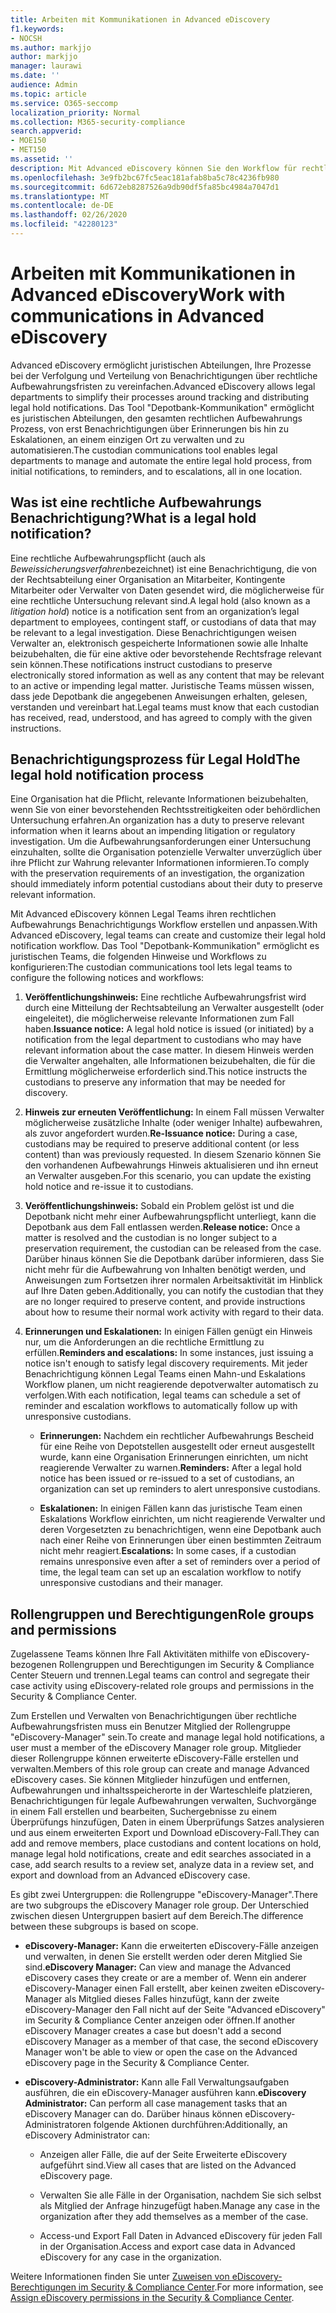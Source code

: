 ```yaml
---
title: Arbeiten mit Kommunikationen in Advanced eDiscovery
f1.keywords:
- NOCSH
ms.author: markjjo
author: markjjo
manager: laurawi
ms.date: ''
audience: Admin
ms.topic: article
ms.service: O365-seccomp
localization_priority: Normal
ms.collection: M365-security-compliance
search.appverid:
- MOE150
- MET150
ms.assetid: ''
description: Mit Advanced eDiscovery können Sie den Workflow für rechtliche Aufbewahrungs Benachrichtigungen einfach verwalten, um Benachrichtigungsverwalter in rechtlichen Ermittlungen zu benachrichtigen.
ms.openlocfilehash: 3e9fb2bc67fc5eac181afab8ba5c78c4236fb980
ms.sourcegitcommit: 6d672eb8287526a9db90df5fa85bc4984a7047d1
ms.translationtype: MT
ms.contentlocale: de-DE
ms.lasthandoff: 02/26/2020
ms.locfileid: "42280123"
---
```

# <a name="work-with-communications-in-advanced-ediscovery"></a><span data-ttu-id="4f0dd-103">Arbeiten mit Kommunikationen in Advanced eDiscovery</span><span class="sxs-lookup"><span data-stu-id="4f0dd-103">Work with communications in Advanced eDiscovery</span></span>

<span data-ttu-id="4f0dd-104">Advanced eDiscovery ermöglicht juristischen Abteilungen, Ihre Prozesse bei der Verfolgung und Verteilung von Benachrichtigungen über rechtliche Aufbewahrungsfristen zu vereinfachen.</span><span class="sxs-lookup"><span data-stu-id="4f0dd-104">Advanced eDiscovery allows legal departments to simplify their processes around tracking and distributing legal hold notifications.</span></span> <span data-ttu-id="4f0dd-105">Das Tool "Depotbank-Kommunikation" ermöglicht es juristischen Abteilungen, den gesamten rechtlichen Aufbewahrungs Prozess, von erst Benachrichtigungen über Erinnerungen bis hin zu Eskalationen, an einem einzigen Ort zu verwalten und zu automatisieren.</span><span class="sxs-lookup"><span data-stu-id="4f0dd-105">The custodian communications tool enables legal departments to manage and automate the entire legal hold process, from initial notifications, to reminders, and to escalations, all in one location.</span></span>

## <a name="what-is-a-legal-hold-notification"></a><span data-ttu-id="4f0dd-106">Was ist eine rechtliche Aufbewahrungs Benachrichtigung?</span><span class="sxs-lookup"><span data-stu-id="4f0dd-106">What is a legal hold notification?</span></span>

<span data-ttu-id="4f0dd-107">Eine rechtliche Aufbewahrungspflicht (auch als *Beweissicherungsverfahren*bezeichnet) ist eine Benachrichtigung, die von der Rechtsabteilung einer Organisation an Mitarbeiter, Kontingente Mitarbeiter oder Verwalter von Daten gesendet wird, die möglicherweise für eine rechtliche Untersuchung relevant sind.</span><span class="sxs-lookup"><span data-stu-id="4f0dd-107">A legal hold (also known as a *litigation hold*) notice is a notification sent from an organization’s legal department to employees, contingent staff, or custodians of data that may be relevant to a legal investigation.</span></span> <span data-ttu-id="4f0dd-108">Diese Benachrichtigungen weisen Verwalter an, elektronisch gespeicherte Informationen sowie alle Inhalte beizubehalten, die für eine aktive oder bevorstehende Rechtsfrage relevant sein können.</span><span class="sxs-lookup"><span data-stu-id="4f0dd-108">These notifications instruct custodians to preserve electronically stored information as well as any content that may be relevant to an active or impending legal matter.</span></span> <span data-ttu-id="4f0dd-109">Juristische Teams müssen wissen, dass jede Depotbank die angegebenen Anweisungen erhalten, gelesen, verstanden und vereinbart hat.</span><span class="sxs-lookup"><span data-stu-id="4f0dd-109">Legal teams must know that each custodian has received, read, understood, and has agreed to comply with the given instructions.</span></span>

## <a name="the-legal-hold-notification-process"></a><span data-ttu-id="4f0dd-110">Benachrichtigungsprozess für Legal Hold</span><span class="sxs-lookup"><span data-stu-id="4f0dd-110">The legal hold notification process</span></span>

<span data-ttu-id="4f0dd-111">Eine Organisation hat die Pflicht, relevante Informationen beizubehalten, wenn Sie von einer bevorstehenden Rechtsstreitigkeiten oder behördlichen Untersuchung erfahren.</span><span class="sxs-lookup"><span data-stu-id="4f0dd-111">An organization has a duty to preserve relevant information when it learns about an impending litigation or regulatory investigation.</span></span> <span data-ttu-id="4f0dd-112">Um die Aufbewahrungsanforderungen einer Untersuchung einzuhalten, sollte die Organisation potenzielle Verwalter unverzüglich über ihre Pflicht zur Wahrung relevanter Informationen informieren.</span><span class="sxs-lookup"><span data-stu-id="4f0dd-112">To comply with the preservation requirements of an investigation, the organization should immediately inform potential custodians about their duty to preserve relevant information.</span></span>

<span data-ttu-id="4f0dd-113">Mit Advanced eDiscovery können Legal Teams ihren rechtlichen Aufbewahrungs Benachrichtigungs Workflow erstellen und anpassen.</span><span class="sxs-lookup"><span data-stu-id="4f0dd-113">With Advanced eDiscovery, legal teams can create and customize their legal hold notification workflow.</span></span> <span data-ttu-id="4f0dd-114">Das Tool "Depotbank-Kommunikation" ermöglicht es juristischen Teams, die folgenden Hinweise und Workflows zu konfigurieren:</span><span class="sxs-lookup"><span data-stu-id="4f0dd-114">The custodian communications tool lets legal teams to configure the following notices and workflows:</span></span>

1. <span data-ttu-id="4f0dd-115">**Veröffentlichungshinweis:** Eine rechtliche Aufbewahrungsfrist wird durch eine Mitteilung der Rechtsabteilung an Verwalter ausgestellt (oder eingeleitet), die möglicherweise relevante Informationen zum Fall haben.</span><span class="sxs-lookup"><span data-stu-id="4f0dd-115">**Issuance notice:** A legal hold notice is issued (or initiated) by a notification from the legal department to custodians who may have relevant information about the case matter.</span></span> <span data-ttu-id="4f0dd-116">In diesem Hinweis werden die Verwalter angehalten, alle Informationen beizubehalten, die für die Ermittlung möglicherweise erforderlich sind.</span><span class="sxs-lookup"><span data-stu-id="4f0dd-116">This notice instructs the custodians to preserve any information that may be needed for discovery.</span></span>

2. <span data-ttu-id="4f0dd-117">**Hinweis zur erneuten Veröffentlichung:** In einem Fall müssen Verwalter möglicherweise zusätzliche Inhalte (oder weniger Inhalte) aufbewahren, als zuvor angefordert wurden.</span><span class="sxs-lookup"><span data-stu-id="4f0dd-117">**Re-Issuance notice:** During a case, custodians may be required to preserve additional content (or less content) than was previously requested.</span></span> <span data-ttu-id="4f0dd-118">In diesem Szenario können Sie den vorhandenen Aufbewahrungs Hinweis aktualisieren und ihn erneut an Verwalter ausgeben.</span><span class="sxs-lookup"><span data-stu-id="4f0dd-118">For this scenario, you can update the existing hold notice and re-issue it to custodians.</span></span>

3. <span data-ttu-id="4f0dd-119">**Veröffentlichungshinweis:** Sobald ein Problem gelöst ist und die Depotbank nicht mehr einer Aufbewahrungspflicht unterliegt, kann die Depotbank aus dem Fall entlassen werden.</span><span class="sxs-lookup"><span data-stu-id="4f0dd-119">**Release notice:** Once a matter is resolved and the custodian is no longer subject to a preservation requirement, the custodian can be released from the case.</span></span> <span data-ttu-id="4f0dd-120">Darüber hinaus können Sie die Depotbank darüber informieren, dass Sie nicht mehr für die Aufbewahrung von Inhalten benötigt werden, und Anweisungen zum Fortsetzen ihrer normalen Arbeitsaktivität im Hinblick auf Ihre Daten geben.</span><span class="sxs-lookup"><span data-stu-id="4f0dd-120">Additionally, you can notify the custodian that they are no longer required to preserve content, and provide instructions about how to resume their normal work activity with regard to their data.</span></span>

4. <span data-ttu-id="4f0dd-121">**Erinnerungen und Eskalationen:** In einigen Fällen genügt ein Hinweis nur, um die Anforderungen an die rechtliche Ermittlung zu erfüllen.</span><span class="sxs-lookup"><span data-stu-id="4f0dd-121">**Reminders and escalations:** In some instances, just issuing a notice isn't enough to satisfy legal discovery requirements.</span></span> <span data-ttu-id="4f0dd-122">Mit jeder Benachrichtigung können Legal Teams einen Mahn-und Eskalations Workflow planen, um nicht reagierende depotverwalter automatisch zu verfolgen.</span><span class="sxs-lookup"><span data-stu-id="4f0dd-122">With each notification, legal teams can schedule a set of reminder and escalation workflows to automatically follow up with unresponsive custodians.</span></span>

   - <span data-ttu-id="4f0dd-123">**Erinnerungen:** Nachdem ein rechtlicher Aufbewahrungs Bescheid für eine Reihe von Depotstellen ausgestellt oder erneut ausgestellt wurde, kann eine Organisation Erinnerungen einrichten, um nicht reagierende Verwalter zu warnen.</span><span class="sxs-lookup"><span data-stu-id="4f0dd-123">**Reminders:** After a legal hold notice has been issued or re-issued to a set of custodians, an organization can set up reminders to alert unresponsive custodians.</span></span>

   - <span data-ttu-id="4f0dd-124">**Eskalationen:** In einigen Fällen kann das juristische Team einen Eskalations Workflow einrichten, um nicht reagierende Verwalter und deren Vorgesetzten zu benachrichtigen, wenn eine Depotbank auch nach einer Reihe von Erinnerungen über einen bestimmten Zeitraum nicht mehr reagiert.</span><span class="sxs-lookup"><span data-stu-id="4f0dd-124">**Escalations:** In some cases, if a custodian remains unresponsive even after a set of reminders over a period of time, the legal team can set up an escalation workflow to notify unresponsive custodians and their manager.</span></span>

## <a name="role-groups-and-permissions"></a><span data-ttu-id="4f0dd-125">Rollengruppen und Berechtigungen</span><span class="sxs-lookup"><span data-stu-id="4f0dd-125">Role groups and permissions</span></span>

<span data-ttu-id="4f0dd-126">Zugelassene Teams können Ihre Fall Aktivitäten mithilfe von eDiscovery-bezogenen Rollengruppen und Berechtigungen im Security & Compliance Center Steuern und trennen.</span><span class="sxs-lookup"><span data-stu-id="4f0dd-126">Legal teams can control and segregate their case activity using eDiscovery-related role groups and permissions in the Security & Compliance Center.</span></span> 

<span data-ttu-id="4f0dd-127">Zum Erstellen und Verwalten von Benachrichtigungen über rechtliche Aufbewahrungsfristen muss ein Benutzer Mitglied der Rollengruppe "eDiscovery-Manager" sein.</span><span class="sxs-lookup"><span data-stu-id="4f0dd-127">To create and manage legal hold notifications, a user must a member of the eDiscovery Manager role group.</span></span> <span data-ttu-id="4f0dd-128">Mitglieder dieser Rollengruppe können erweiterte eDiscovery-Fälle erstellen und verwalten.</span><span class="sxs-lookup"><span data-stu-id="4f0dd-128">Members of this role group can create and manage Advanced eDiscovery cases.</span></span> <span data-ttu-id="4f0dd-129">Sie können Mitglieder hinzufügen und entfernen, Aufbewahrungen und inhaltsspeicherorte in der Warteschleife platzieren, Benachrichtigungen für legale Aufbewahrungen verwalten, Suchvorgänge in einem Fall erstellen und bearbeiten, Suchergebnisse zu einem Überprüfungs hinzufügen, Daten in einem Überprüfungs Satzes analysieren und aus einem erweiterten Export und Download eDiscovery-Fall.</span><span class="sxs-lookup"><span data-stu-id="4f0dd-129">They can add and remove members, place custodians and content locations on hold, manage legal hold notifications, create and edit searches associated in a case, add search results to a review set, analyze data in a review set, and export and download from an Advanced eDiscovery case.</span></span> 

<span data-ttu-id="4f0dd-130">Es gibt zwei Untergruppen: die Rollengruppe "eDiscovery-Manager".</span><span class="sxs-lookup"><span data-stu-id="4f0dd-130">There are two subgroups the eDiscovery Manager role group.</span></span> <span data-ttu-id="4f0dd-131">Der Unterschied zwischen diesen Untergruppen basiert auf dem Bereich.</span><span class="sxs-lookup"><span data-stu-id="4f0dd-131">The difference between these subgroups is based on scope.</span></span>

- <span data-ttu-id="4f0dd-132">**eDiscovery-Manager:** Kann die erweiterten eDiscovery-Fälle anzeigen und verwalten, in denen Sie erstellt werden oder deren Mitglied Sie sind.</span><span class="sxs-lookup"><span data-stu-id="4f0dd-132">**eDiscovery Manager:** Can view and manage the Advanced eDiscovery cases they create or are a member of.</span></span> <span data-ttu-id="4f0dd-133">Wenn ein anderer eDiscovery-Manager einen Fall erstellt, aber keinen zweiten eDiscovery-Manager als Mitglied dieses Falles hinzufügt, kann der zweite eDiscovery-Manager den Fall nicht auf der Seite "Advanced eDiscovery" im Security & Compliance Center anzeigen oder öffnen.</span><span class="sxs-lookup"><span data-stu-id="4f0dd-133">If another eDiscovery Manager creates a case but doesn't add a second eDiscovery Manager as a member of that case, the second eDiscovery Manager won't be able to view or open the case on the Advanced eDiscovery page in the Security & Compliance Center.</span></span>

- <span data-ttu-id="4f0dd-134">**eDiscovery-Administrator:** Kann alle Fall Verwaltungsaufgaben ausführen, die ein eDiscovery-Manager ausführen kann.</span><span class="sxs-lookup"><span data-stu-id="4f0dd-134">**eDiscovery Administrator:** Can perform all case management tasks that an eDiscovery Manager can do.</span></span> <span data-ttu-id="4f0dd-135">Darüber hinaus können eDiscovery-Administratoren folgende Aktionen durchführen:</span><span class="sxs-lookup"><span data-stu-id="4f0dd-135">Additionally, an eDiscovery Administrator can:</span></span>

  - <span data-ttu-id="4f0dd-136">Anzeigen aller Fälle, die auf der Seite Erweiterte eDiscovery aufgeführt sind.</span><span class="sxs-lookup"><span data-stu-id="4f0dd-136">View all cases that are listed on the Advanced eDiscovery page.</span></span>
  
  - <span data-ttu-id="4f0dd-137">Verwalten Sie alle Fälle in der Organisation, nachdem Sie sich selbst als Mitglied der Anfrage hinzugefügt haben.</span><span class="sxs-lookup"><span data-stu-id="4f0dd-137">Manage any case in the organization after they add themselves as a member of the case.</span></span>

  - <span data-ttu-id="4f0dd-138">Access-und Export Fall Daten in Advanced eDiscovery für jeden Fall in der Organisation.</span><span class="sxs-lookup"><span data-stu-id="4f0dd-138">Access and export case data in Advanced eDiscovery for any case in the organization.</span></span>

<span data-ttu-id="4f0dd-139">Weitere Informationen finden Sie unter [Zuweisen von eDiscovery-Berechtigungen im Security & Compliance Center](assign-ediscovery-permissions.md).</span><span class="sxs-lookup"><span data-stu-id="4f0dd-139">For more information, see [Assign eDiscovery permissions in the Security & Compliance Center](assign-ediscovery-permissions.md).</span></span>
